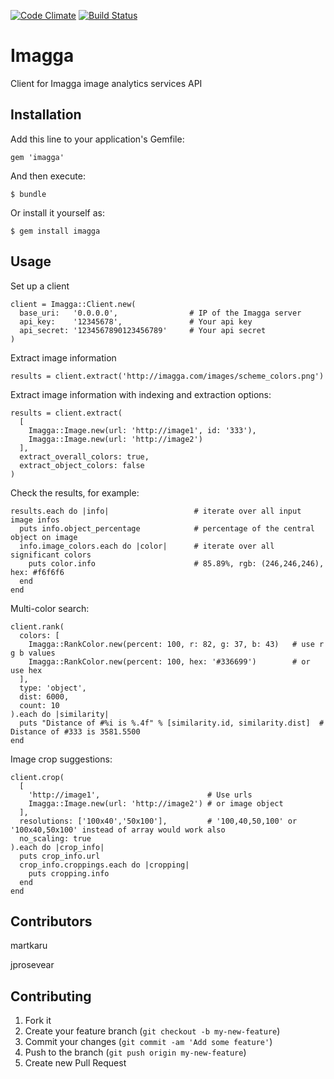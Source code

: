 [![Code Climate](https://codeclimate.com/github/martkaru/imagga.png)](https://codeclimate.com/github/martkaru/imagga)
[![Build Status](https://travis-ci.org/martkaru/imagga.png?branch=master)](https://travis-ci.org/martkaru/imagga)

# Imagga

Client for Imagga image analytics services API

## Installation

Add this line to your application's Gemfile:

    gem 'imagga'

And then execute:

    $ bundle

Or install it yourself as:

    $ gem install imagga

## Usage

Set up a client

    client = Imagga::Client.new(
      base_uri:   '0.0.0.0',                # IP of the Imagga server
      api_key:    '12345678',               # Your api key
      api_secret: '1234567890123456789'     # Your api secret
    )

Extract image information

    results = client.extract('http://imagga.com/images/scheme_colors.png')


Extract image information with indexing and extraction options:

    results = client.extract(
      [
        Imagga::Image.new(url: 'http://image1', id: '333'),
        Imagga::Image.new(url: 'http://image2')
      ],
      extract_overall_colors: true,
      extract_object_colors: false
    )

Check the results, for example:

    results.each do |info|                   # iterate over all input image infos
      puts info.object_percentage            # percentage of the central object on image
      info.image_colors.each do |color|      # iterate over all significant colors
        puts color.info                      # 85.89%, rgb: (246,246,246), hex: #f6f6f6 
      end
    end

Multi-color search:

    client.rank(
      colors: [
        Imagga::RankColor.new(percent: 100, r: 82, g: 37, b: 43)   # use r g b values
        Imagga::RankColor.new(percent: 100, hex: '#336699')        # or use hex
      ],
      type: 'object',
      dist: 6000,
      count: 10
    ).each do |similarity|
      puts "Distance of #%i is %.4f" % [similarity.id, similarity.dist]  # Distance of #333 is 3581.5500
    end

Image crop suggestions:

    client.crop(
      [
        'http://image1',                        # Use urls
        Imagga::Image.new(url: 'http://image2') # or image object
      ],
      resolutions: ['100x40','50x100'],         # '100,40,50,100' or '100x40,50x100' instead of array would work also
      no_scaling: true
    ).each do |crop_info|
      puts crop_info.url
      crop_info.croppings.each do |cropping|
        puts cropping.info
      end
    end

## Contributors

martkaru

jprosevear


## Contributing

1. Fork it
2. Create your feature branch (`git checkout -b my-new-feature`)
3. Commit your changes (`git commit -am 'Add some feature'`)
4. Push to the branch (`git push origin my-new-feature`)
5. Create new Pull Request
